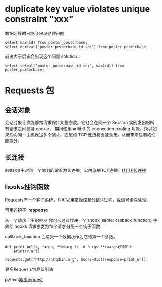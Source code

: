 # duplicate key value violates unique constraint "xxx"
数据迁移时可能会出现这种问题

    select max(id) from poster_posterbase;
    select nextval('poster_posterbase_id_seq') from poster_posterbase;

前者大于后者会出现这个问题
solution：

    select setval('poster_posterbase_id_seq', max(id)) from poster_posterbase;


# Requests 包
## 会话对象
会话对象让你能够跨请求保持某些参数。它也会在同一个 Session 实例发出的所有请求之间保持 cookie， 期间使用 urllib3 的 connection pooling 功能。所以如果你向同一主机发送多个请求，底层的 TCP 连接将会被重用，从而带来显著的性能提升。

## 长连接
session中对同一个host的请求为长连接，公用底层TCP连接。[HTTP长连接](https://zh.wikipedia.org/wiki/HTTP%E6%8C%81%E4%B9%85%E8%BF%9E%E6%8E%A5)

## hooks挂钩函数
Requests有一个钩子系统，你可以用来操控部分请求过程，或信号事件处理。

可用的钩子: **response**

从一个请求产生的响应
你可以通过传递一个 {hook_name: callback_function} 字典给 hooks 请求参数为每个请求分配一个钩子函数

callback_function 会接受一个数据块作为它的第一个参数。

    def print_url(r, *args, **kwargs):  # *args **kwargs必须加上
        print(r.url)

    requests.get("http://httpbin.org", hooks=dict(response=print_url))

更多Requests包[高级用法](http://docs.python-requests.org/zh_CN/latest/user/advanced.html)

python[异步request](http://www.letiantian.me/2014-10-04-asynchronous-requests/)